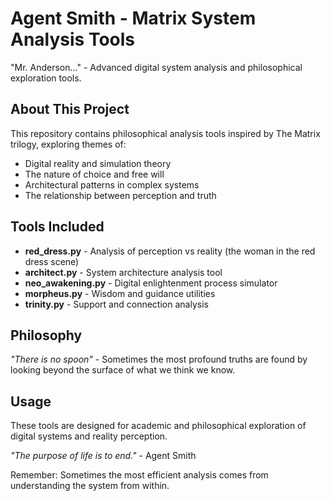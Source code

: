 # Agent Smith - Matrix System Analysis Tools

"Mr. Anderson..." - Advanced digital system analysis and philosophical exploration tools.

## About This Project

This repository contains philosophical analysis tools inspired by The Matrix trilogy, exploring themes of:
- Digital reality and simulation theory
- The nature of choice and free will
- Architectural patterns in complex systems
- The relationship between perception and truth

## Tools Included

- **red_dress.py** - Analysis of perception vs reality (the woman in the red dress scene)
- **architect.py** - System architecture analysis tool
- **neo_awakening.py** - Digital enlightenment process simulator
- **morpheus.py** - Wisdom and guidance utilities
- **trinity.py** - Support and connection analysis

## Philosophy

*"There is no spoon"* - Sometimes the most profound truths are found by looking beyond the surface of what we think we know.

## Usage

These tools are designed for academic and philosophical exploration of digital systems and reality perception.

*"The purpose of life is to end."* - Agent Smith

Remember: Sometimes the most efficient analysis comes from understanding the system from within.
